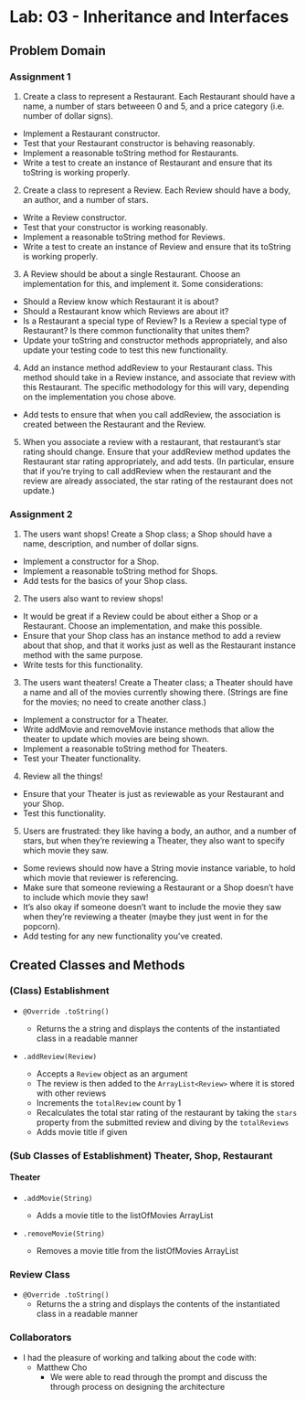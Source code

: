 # Lab: 03 - Inheritance and Interfaces

## Problem Domain

### Assignment 1

1. Create a class to represent a Restaurant. Each Restaurant should have a name, a number of stars betweeen 0 and 5, and a price category (i.e. number of dollar signs).

- Implement a Restaurant constructor.
- Test that your Restaurant constructor is behaving reasonably.
- Implement a reasonable toString method for Restaurants.
- Write a test to create an instance of Restaurant and ensure that its toString is working properly.

2. Create a class to represent a Review. Each Review should have a body, an author, and a number of stars.

- Write a Review constructor.
- Test that your constructor is working reasonably.
- Implement a reasonable toString method for Reviews.
- Write a test to create an instance of Review and ensure that its toString is working properly.

3. A Review should be about a single Restaurant. Choose an implementation for this, and implement it. Some considerations:

- Should a Review know which Restaurant it is about?
- Should a Restaurant know which Reviews are about it?
- Is a Restaurant a special type of Review? Is a Review a special type of Restaurant? Is there common functionality that unites them?
- Update your toString and constructor methods appropriately, and also update your testing code to test this new functionality.

4. Add an instance method addReview to your Restaurant class. This method should take in a Review instance, and associate that review with this Restaurant. The specific methodology for this will vary, depending on the implementation you chose above.

- Add tests to ensure that when you call addReview, the association is created between the Restaurant and the Review.

5. When you associate a review with a restaurant, that restaurant’s star rating should change. Ensure that your addReview method updates the Restaurant star rating appropriately, and add tests. (In particular, ensure that if you’re trying to call addReview when the restaurant and the review are already associated, the star rating of the restaurant does not update.)

### Assignment 2

1. The users want shops! Create a Shop class; a Shop should have a name, description, and number of dollar signs.

- Implement a constructor for a Shop.
- Implement a reasonable toString method for Shops.
- Add tests for the basics of your Shop class.

2. The users also want to review shops!

- It would be great if a Review could be about either a Shop or a Restaurant. Choose an implementation, and make this possible.
- Ensure that your Shop class has an instance method to add a review about that shop, and that it works just as well as the Restaurant instance method with the same purpose.
- Write tests for this functionality.

3. The users want theaters! Create a Theater class; a Theater should have a name and all of the movies currently showing there. (Strings are fine for the movies; no need to create another class.)

- Implement a constructor for a Theater.
- Write addMovie and removeMovie instance methods that allow the theater to update which movies are being shown.
- Implement a reasonable toString method for Theaters.
- Test your Theater functionality.

4. Review all the things!

- Ensure that your Theater is just as reviewable as your Restaurant and your Shop.
- Test this functionality.

5. Users are frustrated: they like having a body, an author, and a number of stars, but when they’re reviewing a Theater, they also want to specify which movie they saw.

- Some reviews should now have a String movie instance variable, to hold which movie that reviewer is referencing.
- Make sure that someone reviewing a Restaurant or a Shop doesn’t have to include which movie they saw!
- It’s also okay if someone doesn’t want to include the movie they saw when they’re reviewing a theater (maybe they just went in for the popcorn).
- Add testing for any new functionality you’ve created.

## Created Classes and Methods

### (Class) Establishment

- `@Override .toString()`
    - Returns the a string and displays the contents of the instantiated class in a readable manner

- `.addReview(Review)`
    - Accepts a `Review` object as an argument
    - The review is then added to the `ArrayList<Review>` where it is stored with other reviews
    - Increments the `totalReview` count by 1
    - Recalculates the total star rating of the restaurant by taking the `stars` property from the submitted review and diving by the `totalReviews`
    - Adds movie title if given

### (Sub Classes of Establishment) Theater, Shop, Restaurant

#### Theater

- `.addMovie(String)`
    - Adds a movie title to the listOfMovies ArrayList

- `.removeMovie(String)`
    - Removes a movie title from the listOfMovies ArrayList

### Review Class

- `@Override .toString()`
    - Returns the a string and displays the contents of the instantiated class in a readable manner

### Collaborators

- I had the pleasure of working and talking about the code with:
    - Matthew Cho
        - We were able to read through the prompt and discuss the through process on designing the architecture

